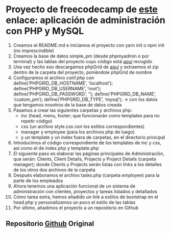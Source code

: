 # Proyecto de freecodecamp de [este](https://www.freecodecamp.org/news/build-a-simple-project-management-application-from-scratch-in-php-5c0f886d8560/) enlace: aplicación de administración con PHP y MySQL

1. Creamos el README.md e iniciamos el proyecto con yarn init o npm init (no imprescindible)
2. Creamos la base de datos simple_pm (desde phpmyadmin o por terminal) y las tablas del proyecto cuyo código está [aquí](https://github.com/phpcontrols/phpgrid-project-management/blob/master/db/simple_pm_install.sql) recogido
3. Una vez hecho eso descargamos phpGrid de [aquí](https://phpgrid.com/download/) y extraemos el zip dentro de la carpeta del proyecto, poniéndole phpGrid de nombre
4. Configuramos el archivo conf.php con define(‘PHPGRID_DB_HOSTNAME’, ‘localhost’); define(‘PHPGRID_DB_USERNAME’, ‘root’); define(‘PHPGRID_DB_PASSWORD’, ‘’); define(‘PHPGRID_DB_NAME’, ‘custom_pm’); define(‘PHPGRID_DB_TYPE’, ‘mysql’); -> con los datos que tengamos nosotros de la base de datos creada
5. Pasamos a crear las siguientes carpetas y archivos php:
   - inc (head, menu, footer; que funcionarán como templates para no repetir código)
   - css (un archivo style.css con los estilos correspondientes)
   - manager y employee (para los archivos php de luego)
   - y un template y un index fuera de carpetas, en el directorio principal
6. Introducimos el código correspondiente de los templates de inc y css, así como el de index.php y template.php
7. El siguiente paso es elaborar las páginas principales de Administración, que serán: Clients, Client Details, Projects y Project Details (carpeta manager); donde Clients y Projects serán listas con links a los detalles de los otros dos archivos de la carpeta
8. Después elaboramos el archivo tasks.php (carpeta employee) para la parte de los empleados
9. Ahora tenemos una aplicación funcional de un sistema de administración con clientes, proyectos y tareas listados y detallados
10. Cómo tarea extra, hemos añadido un link a estilos de bootstrap en el head.php y personalizamos un poco el estilo de las tablas
11. Por último, añadimos el proyecto a un repositorio en Github

## Repositorio [Github](https://github.com/phpcontrols/phpgrid-project-management) Original
